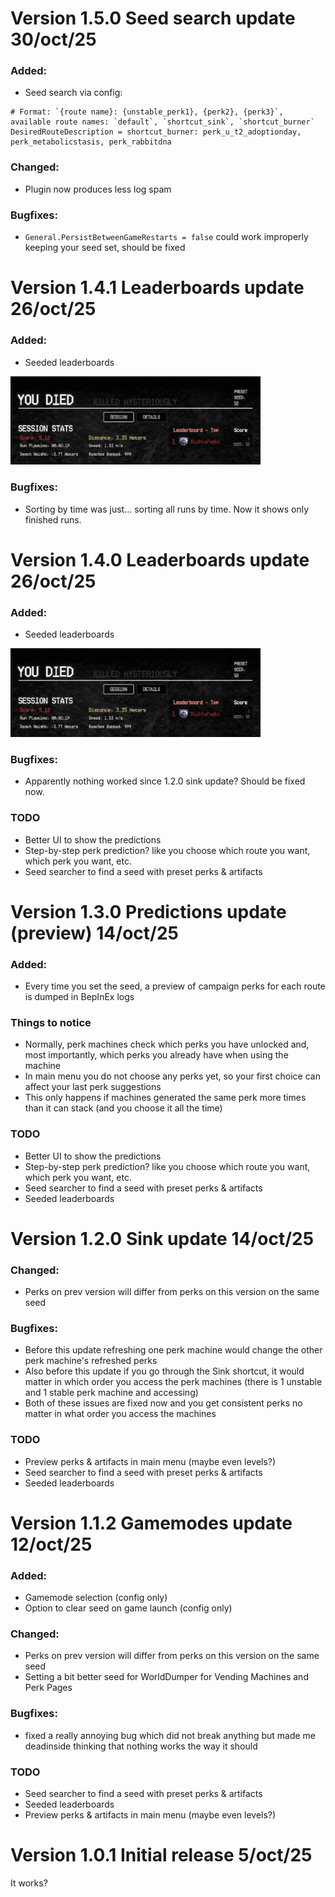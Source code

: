 # Version 1.5.0 Seed search update 30/oct/25

### Added:
* Seed search via config:
```
# Format: `{route name}: {unstable_perk1}, {perk2}, {perk3}`, available route names: `default`, `shortcut_sink`, `shortcut_burner`
DesiredRouteDescription = shortcut_burner: perk_u_t2_adoptionday, perk_metabolicstasis, perk_rabbitdna
```

### Changed:
* Plugin now produces less log spam

### Bugfixes:
* `General.PersistBetweenGameRestarts = false` could work improperly keeping your seed set, should be fixed


# Version 1.4.1 Leaderboards update 26/oct/25

### Added:
* Seeded leaderboards
<div align="left">
<img src="https://raw.githubusercontent.com/shishyando/WK_IShowSeed/main/img/stats.jpg" style="width: 400px; object-fit: contain;">
</div>

### Bugfixes:
* Sorting by time was just... sorting all runs by time. Now it shows only finished runs.

# Version 1.4.0 Leaderboards update 26/oct/25

### Added:
* Seeded leaderboards
<div align="left">
<img src="https://raw.githubusercontent.com/shishyando/WK_IShowSeed/main/img/stats.jpg" style="width: 400px; object-fit: contain;">
</div>

### Bugfixes:
* Apparently nothing worked since 1.2.0 sink update? Should be fixed now.

### TODO
* Better UI to show the predictions
* Step-by-step perk prediction? like you choose which route you want, which perk you want, etc.
* Seed searcher to find a seed with preset perks & artifacts

# Version 1.3.0 Predictions update (preview) 14/oct/25

### Added:
* Every time you set the seed, a preview of campaign perks for each route is dumped in BepInEx logs

### Things to notice
* Normally, perk machines check which perks you have unlocked and, most importantly, which perks you already have when using the machine
* In main menu you do not choose any perks yet, so your first choice can affect your last perk suggestions
* This only happens if machines generated the same perk more times than it can stack (and you choose it all the time)

### TODO
* Better UI to show the predictions
* Step-by-step perk prediction? like you choose which route you want, which perk you want, etc.
* Seed searcher to find a seed with preset perks & artifacts
* Seeded leaderboards

# Version 1.2.0 Sink update 14/oct/25

### Changed:
* Perks on prev version will differ from perks on this version on the same seed

### Bugfixes:
* Before this update refreshing one perk machine would change the other perk machine's refreshed perks
* Also before this update if you go through the Sink shortcut, it would matter in which order you access the perk machines (there is 1 unstable and 1 stable perk machine and accessing)
* Both of these issues are fixed now and you get consistent perks no matter in what order you access the machines

### TODO
* Preview perks & artifacts in main menu (maybe even levels?)
* Seed searcher to find a seed with preset perks & artifacts
* Seeded leaderboards

# Version 1.1.2 Gamemodes update 12/oct/25

### Added:
* Gamemode selection (config only)
* Option to clear seed on game launch (config only)

### Changed:
* Perks on prev version will differ from perks on this version on the same seed
* Setting a bit better seed for WorldDumper for Vending Machines and Perk Pages

### Bugfixes:
* fixed a really annoying bug which did not break anything but made me deadinside thinking that nothing works the way it should

### TODO
* Seed searcher to find a seed with preset perks & artifacts
* Seeded leaderboards
* Preview perks & artifacts in main menu (maybe even levels?)

# Version 1.0.1 Initial release 5/oct/25

It works?
